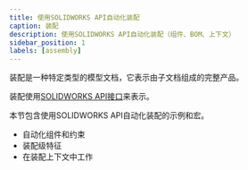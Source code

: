 ```yaml
---
title: 使用SOLIDWORKS API自动化装配
caption: 装配
description: 使用SOLIDWORKS API自动化装配（组件、BOM、上下文）
sidebar_position: 1
labels: [assembly]
---
```

装配是一种特定类型的模型文档，它表示由子文档组成的完整产品。

装配使用[SOLIDWORKS API接口](https://help.solidworks.com/2018/english/api/sldworksapi/SolidWorks.Interop.sldworks~SolidWorks.Interop.sldworks.IAssemblyDoc.html)来表示。

本节包含使用SOLIDWORKS API自动化装配的示例和宏。

* 自动化组件和约束
* 装配级特征
* 在装配上下文中工作